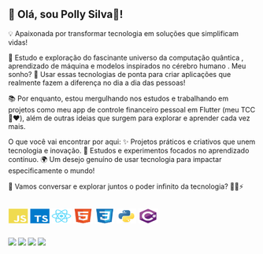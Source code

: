 
## 🌟 Olá, sou Polly Silva👋!

💡 Apaixonada por transformar tecnologia em soluções que simplificam vidas!

🌌 Estudo e exploração do fascinante universo da computação quântica , aprendizado de máquina e modelos inspirados no cérebro humano . 
Meu sonho? 🌈 Usar essas tecnologias de ponta para criar aplicações que realmente fazem a diferença no dia a dia das pessoas!

📚 Por enquanto, estou mergulhando nos estudos e trabalhando em projetos como meu app de controle financeiro pessoal em Flutter (meu TCC 💸❤️), além de outras ideias que surgem para explorar e aprender cada vez mais.

O que você vai encontrar por aqui:
✨ Projetos práticos e criativos que unem tecnologia e inovação.
🔬 Estudos e experimentos focados no aprendizado contínuo.
🌍 Um desejo genuíno de usar tecnologia para impactar especificamente o mundo!

💬 Vamos conversar e explorar juntos o poder infinito da tecnologia?  🚀🤖⚡


<div style="display: inline_block"><br>
  <img align="center" alt="Polly-Js" height="30" width="40" src="https://raw.githubusercontent.com/devicons/devicon/master/icons/javascript/javascript-plain.svg">
  <img align="center" alt="Polly-Ts" height="30" width="40" src="https://raw.githubusercontent.com/devicons/devicon/master/icons/typescript/typescript-plain.svg">
  <img align="center" alt="Polly-React" height="30" width="40" src="https://raw.githubusercontent.com/devicons/devicon/master/icons/react/react-original.svg">
  <img align="center" alt="Polly-HTML" height="30" width="40" src="https://raw.githubusercontent.com/devicons/devicon/master/icons/html5/html5-original.svg">
  <img align="center" alt="Polly-CSS" height="30" width="40" src="https://raw.githubusercontent.com/devicons/devicon/master/icons/css3/css3-original.svg">
  <img align="center" alt="Polly-Python" height="30" width="40" src="https://raw.githubusercontent.com/devicons/devicon/master/icons/python/python-original.svg">
  <img align="center" alt="Polly-Csharp" height="30" width="40" src="https://raw.githubusercontent.com/devicons/devicon/master/icons/csharp/csharp-original.svg">
</div>
  
  ##
 
<div> 
 
 <a href="https://www.twitch.tv/pollyiiin" target="_blank"><img src="https://img.shields.io/badge/Twitch-9146FF?style=for-the-badge&logo=twitch&logoColor=white" target="_blank"></a>
 <a href="https://discord.com/polly09767" target="_blank"><img src="https://img.shields.io/badge/Discord-7289DA?style=for-the-badge&logo=discord&logoColor=white" target="_blank"></a> 
  <a href = "mailto:pollyanerodriguesfernandes@gmail.com"><img src="https://img.shields.io/badge/-Gmail-%23333?style=for-the-badge&logo=gmail&logoColor=white" target="_blank"></a>
  <a href="https://www.linkedin.com/in/pollyrfs/" target="_blank"><img src="https://img.shields.io/badge/-LinkedIn-%230077B5?style=for-the-badge&logo=linkedin&logoColor=white" target="_blank"></a> 
  
</div>



